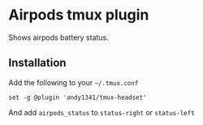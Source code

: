 # Airpods tmux plugin

Shows airpods battery status. 

## Installation

Add the following to your `~/.tmux.conf`

```
set -g @plugin 'andy1341/tmux-headset'
```

And add `airpods_status` to `status-right` or `status-left`

